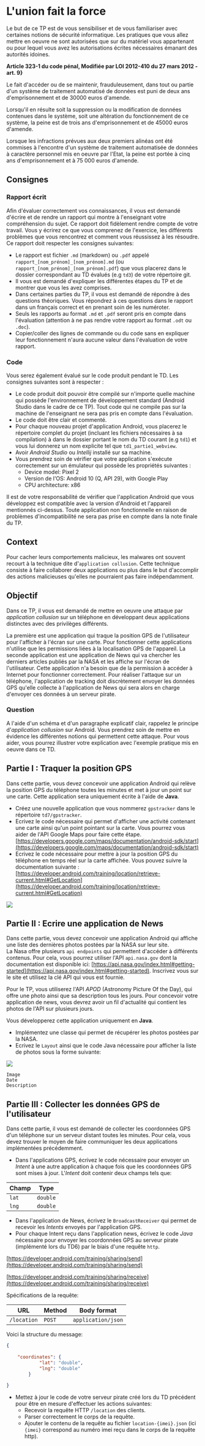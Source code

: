 # L'union fait la force 
Le but de ce TP est de vous sensibiliser et de vous familiariser avec certaines notions de sécurité informatique.
Les pratiques que vous allez mettre en oeuvre ne sont autorisées que sur du matériel vous appartenant ou pour lequel
vous avez les autorisations écrites nécessaires émanant des autorités idoines.

**Article 323-1 du code pénal, Modifiée par LOI 2012-410 du 27 mars 2012 - art. 9}**

Le fait d'accéder ou de se maintenir, frauduleusement, dans tout ou partie d'un système de traitement automatisé de données est puni de deux ans d'emprisonnement et de 30000 euros d'amende.

Lorsqu'il en résulte soit la suppression ou la modification de données contenues dans le système, soit une altération du fonctionnement de ce système, la peine est de trois ans d'emprisonnement et de 45000 euros d'amende.

Lorsque les infractions prévues aux deux premiers alinéas ont été commises à l'encontre d'un système de traitement automatisée de données à caractère personnel mis en oeuvre par l'Etat, la peine est portée à cinq ans d'emprisonnement et à 75 000 euros d'amende.

## Consignes

### Rapport écrit

Afin d'évaluer correctement vos connaissances, il vous est demandé d'écrire et de rendre un rapport qui montre à l'enseignant votre compréhension du sujet.
Ce rapport doit fidèlement rendre compte de votre travail.
Vous y écrirez ce que vous comprenez de l'exercice, les différents problèmes que vous rencontrez et comment vous réussissez à les résoudre.
Ce rapport doit respecter les consignes suivantes:
- Le rapport est fichier `.md` (markdown) ou `.pdf` appelé `rapport_[nom_prénom]_[nom_prénom].md` (ou `rapport_[nom_prénom]_[nom_prénom].pdf`) que vous placerez dans le dossier correspondant au TD évalués (e.g `td3`) de votre répertoire git.
- Il vous est demandé d'expliquer les différentes étapes du TP et de montrer que vous les avez comprises.
- Dans certaines parties du TP, il vous est demandé de répondre à des questions théoriques. Vous répondrez à ces questions dans le rapport dans un français correct et en prenant soin de les numéroter.
- Seuls les rapports au format `.md` et `.pdf` seront pris en compte dans l'évaluation (attention à ne pas rendre votre rapport au format `.odt` ou `.doc`).
- Copier/coller des lignes de commande ou du code sans en expliquer leur fonctionnement n'aura aucune valeur dans l'évaluation de votre rapport.

### Code

Vous serez également évalué sur le code produit pendant le TD.
Les consignes suivantes sont à respecter :
- Le code produit doit pouvoir être compilé sur n'importe quelle machine qui possède l'environnement de développement standard (Android Studio dans le cadre de ce TP). Tout code qui ne compile pas sur la machine de l'enseignant ne sera pas pris en compte dans l'évaluation.
- Le code doit être clair et commenté.
- Pour chaque nouveau projet d'application Android, vous placerez le répertoire complet du projet (incluant les fichiers nécessaires à sa compilation) à dans le dossier portant le nom du TD courant (e.g `td1`) et vous lui donnerez un nom explicite tel que `td1_partie1_webview`.
- Avoir *Android Studio* ou *Intellij* installé sur sa machine.
- Vous prendrez soin de vérifier que votre application s'exécute correctement sur un émulateur qui possède les propriétés suivantes :
    - Device model: Pixel 2
    - Version de l'OS: Android 10 (Q, API 29), with Google Play
    - CPU architecture: x86
    
Il est de votre responsabilité de vérifier que l'application Android que vous développez est compatible avec la version d'Android et l'appareil mentionnés ci-dessus.
Toute application non fonctionnelle en raison de problèmes d'incompatibilité ne sera pas prise en compte dans la note finale du TP.

## Context

Pour cacher leurs comportements malicieux, les malwares ont souvent recourt à la technique dite d'`application collusion`.
Cette technique consiste à faire collaborer deux applications ou plus dans le but d'accomplir des actions malicieuses qu'elles ne pourraient pas faire indépendamment.


## Objectif

Dans ce TP, il vous est demandé de mettre en oeuvre une attaque par *application collusion* sur un téléphone en développant deux applications distinctes avec des privilèges différents.

La première est une application qui traque la position GPS de l'utilisateur pour l'afficher à l'écran sur une carte.
Pour fonctionner cette applications n'utilise que les permissions liées à la localisation GPS de l'appareil.
La seconde application est une application de News qui va chercher les derniers articles publiés par la NASA et les affiche sur l'écran de l'utilisateur. Cette application n'a besoin que de la permission à accéder à Internet pour fonctionner correctement.
Pour réaliser l'attaque sur un téléphone, l'application de tracking doit discrètement envoyer les données GPS qu'elle collecte à l'application de News qui sera alors en charge d'envoyer ces données à un serveur pirate.

### Question
A l'aide d'un schéma et d'un paragraphe explicatif clair, rappelez le principe d'*application collusion* sur Android.
Vous prendrez soin de mettre en évidence les différentes notions qui permettent cette attaque.
Pour vous aider, vous pourrez illustrer votre explication avec l'exemple pratique mis en oeuvre dans ce TD.

## Partie I : Traquer la position GPS

Dans cette partie, vous devez concevoir une application Android qui relève la position GPS du téléphone toutes les 
minutes et met à jour un point sur une carte.
Cette application sera uniquement écrite à l'aide de **Java**.

* Créez une nouvelle application que vous nommerez `gpstracker` dans le répertoire `td7/gpstracker`.
* Ecrivez le code nécessaire qui permet d'afficher une activité contenant une carte ainsi qu'un point pointant sur la carte.
Vous pourrez vous aider de l'API Google Maps pour faire cette étape. [https://developers.google.com/maps/documentation/android-sdk/start](https://developers.google.com/maps/documentation/android-sdk/start)
* Ecrivez le code nécessaire pour mettre à jour la position GPS du téléphone en temps réel sur la carte affichée. Vous pouvez suivre la documentation suivante : [https://developer.android.com/training/location/retrieve-current.html#GetLocation](https://developer.android.com/training/location/retrieve-current.html#GetLocation)

![](gpstracker.png) 

## Partie II : Ecrire une application de News

Dans cette partie, vous devez concevoir une application Android qui affiche une liste des dernières photos postées par la NASA sur leur site.\
La Nasa offre plusieurs `api endpoints` qui permettent d'accéder à différents contenus.
Pour cela, vous pourrez utiliser l'API `api.nasa.gov` dont la documentation est disponible ici: [https://api.nasa.gov/index.html#getting-started](https://api.nasa.gov/index.html#getting-started).
Inscrivez vous sur le site et utilisez la clé API qui vous est fournie.

Pour le TP, vous utiliserez l'API *APOD* (Astronomy Picture Of the Day), qui offre une photo ainsi que sa description tous les jours.
Pour concevoir votre application de news, vous devrez avoir un fil d'actualité qui contient les photos de l'API sur plusieurs jours.

Vous développerez cette application uniquement en **Java**.

* Implémentez une classe qui permet de récupérer les photos postées par la NASA.
* Ecrivez le `Layout` ainsi que le code Java nécessaire pour afficher la liste de photos sous la forme suivante:

![](nasa_layout.png) 
```
Image
Date
Description
```

## Partie III : Collecter les données GPS de l'utilisateur

Dans cette partie, il vous est demandé de collecter les coordonnées GPS d'un téléphone sur un serveur distant toutes les minutes.
Pour cela, vous devez trouver le moyen de faire communiquer les deux applications implémentées précédemment.

<!--
Idéalement, le code permettant de communiquer avec le serveur pirate distant n'est pas contenu localement dans le 
package de l'application.
-->

* Dans l'applications GPS, écrivez le code nécessaire pour envoyer un *Intent* à une autre application à chaque fois 
que les coordonnées GPS sont mises à jour. L'*Intent* doit contenir deux champs tels que:

| Champ         | Type          |
| ------------- | ------------- |
| `lat`         | `double`      |
| `lng`         | `double`      |

* Dans l'application de News, écrivez le `BroadcastReceiver` qui permet de recevoir les *Intents* envoyés par l'application GPS.
* Pour chaque Intent reçu dans l'application news, écrivez le code *Java* nécessaire pour envoyer les coordonnées GPS au serveur pirate (implémenté lors du TD6) par le biais d'une requête `http`.

[https://developer.android.com/training/sharing/send](https://developer.android.com/training/sharing/send)

[https://developer.android.com/training/sharing/receive](https://developer.android.com/training/sharing/receive)

Spécifications de la requête:

| URL           | Method        | Body format        |
| ------------- | ------------- | ------------------ |
| `/location`   | `POST`        | `application/json` |

Voici la structure du message:
```json
{
	
	"coordinates": {
			"lat": "double",
			"lng": "double"
		}
	
}
```
* Mettez à jour le code de votre serveur pirate créé lors du TD précédent pour être en mesure d'effectuer les actions suivantes:
	- Recevoir la requête HTTP `/location` des clients.
	- Parser correctement le corps de la requête.
	- Ajouter le contenu de la requête au fichier `location-{imei}.json` (ici `{imei}` correspond au numéro imei reçu
	dans le corps de la requête http).

